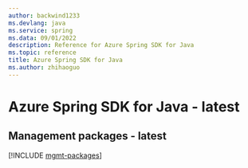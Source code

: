 ```yaml
---
author: backwind1233
ms.devlang: java
ms.service: spring
ms.data: 09/01/2022
description: Reference for Azure Spring SDK for Java
ms.topic: reference
title: Azure Spring SDK for Java
ms.author: zhihaoguo
---
```

# Azure Spring SDK for Java - latest

## Management packages - latest
[!INCLUDE [mgmt-packages](spring-mgmt-index.md)]